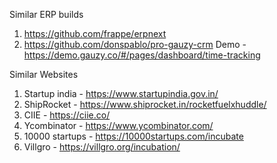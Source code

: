 Similar ERP  builds
1. https://github.com/frappe/erpnext
1. https://github.com/donspablo/pro-gauzy-crm
  Demo - https://demo.gauzy.co/#/pages/dashboard/time-tracking

Similar Websites
1. Startup india - https://www.startupindia.gov.in/
2. ShipRocket - https://www.shiprocket.in/rocketfuelxhuddle/
3. CIIE - https://ciie.co/
4. Ycombinator - https://www.ycombinator.com/
5. 10000 startups - https://10000startups.com/incubate
6. Villgro - https://villgro.org/incubation/
